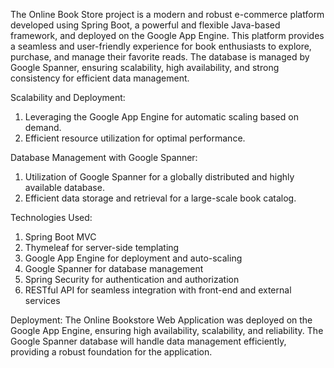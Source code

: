 The Online Book Store project is a modern and robust e-commerce platform developed using Spring Boot, a powerful and flexible Java-based framework, and deployed on the Google App Engine. This platform provides a seamless and user-friendly experience for book enthusiasts to explore, purchase, and manage their favorite reads. The database is managed by Google Spanner, ensuring scalability, high availability, and strong consistency for efficient data management.

Scalability and Deployment:
1. Leveraging the Google App Engine for automatic scaling based on demand.
2. Efficient resource utilization for optimal performance.

Database Management with Google Spanner:

1. Utilization of Google Spanner for a globally distributed and highly available database.
2. Efficient data storage and retrieval for a large-scale book catalog.

Technologies Used:
1. Spring Boot MVC
2. Thymeleaf for server-side templating
3. Google App Engine for deployment and auto-scaling
4. Google Spanner for database management
5. Spring Security for authentication and authorization
6. RESTful API for seamless integration with front-end and external services

Deployment:
The Online Bookstore Web Application was deployed on the Google App Engine, ensuring high availability, scalability, and reliability. The Google Spanner database will handle data management efficiently, providing a robust foundation for the application.
